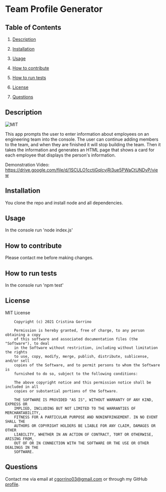 # Team Profile Generator

## Table of Contents

1. [Description](#description)

2. [Installation](#installation)

3. [Usage](#usage)

4. [How to contribute](#contribute)

5. [How to run tests](#tests)

6. [License](#license)

7. [Questions](#questions)

<a name="description"></a>
## Description

![MIT](https://img.shields.io/badge/license-MIT-brightgreen)

This app prompts the user to enter information about employees on an engineering team into the console. The user can continue adding members to the team, and when they are finished it will stop building the team. Then it takes the information and generates an HTML page that shows a card for each employee that displays the person's information.

Demonstration Video: https://drive.google.com/file/d/1SCULO1cctjGqlcyjRi3ue5PWaCtUNDyP/view

<a name="installation"></a>
## Installation
    
You clone the repo and install node and all dependencies.

<a name="usage"></a>
## Usage
    
In the console run 'node index.js'

<a name="contribute"></a>
## How to contribute
    
Please contact me before making changes.

<a name="tests"></a>
## How to run tests
    
In the console run 'npm test'

<a name="license"></a>
## License
  
MIT License

        Copyright (c) 2021 Cristina Gorrino
        
        Permission is hereby granted, free of charge, to any person obtaining a copy
        of this software and associated documentation files (the "Software"), to deal
        in the Software without restriction, including without limitation the rights
        to use, copy, modify, merge, publish, distribute, sublicense, and/or sell
        copies of the Software, and to permit persons to whom the Software is
        furnished to do so, subject to the following conditions:
        
        The above copyright notice and this permission notice shall be included in all
        copies or substantial portions of the Software.
        
        THE SOFTWARE IS PROVIDED "AS IS", WITHOUT WARRANTY OF ANY KIND, EXPRESS OR
        IMPLIED, INCLUDING BUT NOT LIMITED TO THE WARRANTIES OF MERCHANTABILITY,
        FITNESS FOR A PARTICULAR PURPOSE AND NONINFRINGEMENT. IN NO EVENT SHALL THE
        AUTHORS OR COPYRIGHT HOLDERS BE LIABLE FOR ANY CLAIM, DAMAGES OR OTHER
        LIABILITY, WHETHER IN AN ACTION OF CONTRACT, TORT OR OTHERWISE, ARISING FROM,
        OUT OF OR IN CONNECTION WITH THE SOFTWARE OR THE USE OR OTHER DEALINGS IN THE
        SOFTWARE.

<a name="questions"></a>
## Questions

Contact me via email at cgorrino03@gmail.com or through my GitHub [profile](https://github.com/cristina-gorrino). 
    
